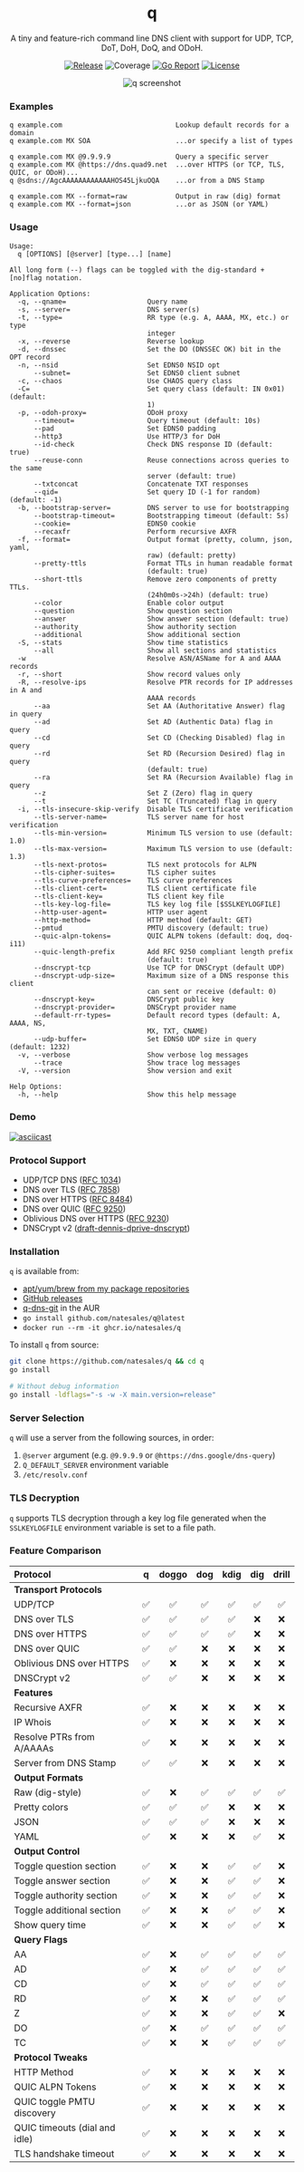 <div align="center">
<h1>q</h1>

A tiny and feature-rich command line DNS client with support for UDP, TCP, DoT, DoH, DoQ, and ODoH.

[![Release](https://img.shields.io/github/v/release/natesales/q?style=for-the-badge)](https://github.com/natesales/q/releases)
![Coverage](coverage_badge.png)
[![Go Report](https://goreportcard.com/badge/github.com/natesales/q?style=for-the-badge)](https://goreportcard.com/report/github.com/natesales/q)
[![License](https://img.shields.io/github/license/natesales/q?style=for-the-badge)](https://raw.githubusercontent.com/natesales/q/main/LICENSE)

![q screenshot](carbon.svg)
</div>

### Examples

```text
q example.com                            Lookup default records for a domain
q example.com MX SOA                     ...or specify a list of types

q example.com MX @9.9.9.9                Query a specific server
q example.com MX @https://dns.quad9.net  ...over HTTPS (or TCP, TLS, QUIC, or ODoH)...
q @sdns://AgcAAAAAAAAAAAAHOS45LjkuOQA    ...or from a DNS Stamp

q example.com MX --format=raw            Output in raw (dig) format
q example.com MX --format=json           ...or as JSON (or YAML)
```

### Usage

```text
Usage:
  q [OPTIONS] [@server] [type...] [name]

All long form (--) flags can be toggled with the dig-standard +[no]flag notation.

Application Options:
  -q, --qname=                    Query name
  -s, --server=                   DNS server(s)
  -t, --type=                     RR type (e.g. A, AAAA, MX, etc.) or type
                                  integer
  -x, --reverse                   Reverse lookup
  -d, --dnssec                    Set the DO (DNSSEC OK) bit in the OPT record
  -n, --nsid                      Set EDNS0 NSID opt
      --subnet=                   Set EDNS0 client subnet
  -c, --chaos                     Use CHAOS query class
  -C=                             Set query class (default: IN 0x01) (default:
                                  1)
  -p, --odoh-proxy=               ODoH proxy
      --timeout=                  Query timeout (default: 10s)
      --pad                       Set EDNS0 padding
      --http3                     Use HTTP/3 for DoH
      --id-check                  Check DNS response ID (default: true)
      --reuse-conn                Reuse connections across queries to the same
                                  server (default: true)
      --txtconcat                 Concatenate TXT responses
      --qid=                      Set query ID (-1 for random) (default: -1)
  -b, --bootstrap-server=         DNS server to use for bootstrapping
      --bootstrap-timeout=        Bootstrapping timeout (default: 5s)
      --cookie=                   EDNS0 cookie
      --recaxfr                   Perform recursive AXFR
  -f, --format=                   Output format (pretty, column, json, yaml,
                                  raw) (default: pretty)
      --pretty-ttls               Format TTLs in human readable format
                                  (default: true)
      --short-ttls                Remove zero components of pretty TTLs.
                                  (24h0m0s->24h) (default: true)
      --color                     Enable color output
      --question                  Show question section
      --answer                    Show answer section (default: true)
      --authority                 Show authority section
      --additional                Show additional section
  -S, --stats                     Show time statistics
      --all                       Show all sections and statistics
  -w                              Resolve ASN/ASName for A and AAAA records
  -r, --short                     Show record values only
  -R, --resolve-ips               Resolve PTR records for IP addresses in A and
                                  AAAA records
      --aa                        Set AA (Authoritative Answer) flag in query
      --ad                        Set AD (Authentic Data) flag in query
      --cd                        Set CD (Checking Disabled) flag in query
      --rd                        Set RD (Recursion Desired) flag in query
                                  (default: true)
      --ra                        Set RA (Recursion Available) flag in query
      --z                         Set Z (Zero) flag in query
      --t                         Set TC (Truncated) flag in query
  -i, --tls-insecure-skip-verify  Disable TLS certificate verification
      --tls-server-name=          TLS server name for host verification
      --tls-min-version=          Minimum TLS version to use (default: 1.0)
      --tls-max-version=          Maximum TLS version to use (default: 1.3)
      --tls-next-protos=          TLS next protocols for ALPN
      --tls-cipher-suites=        TLS cipher suites
      --tls-curve-preferences=    TLS curve preferences
      --tls-client-cert=          TLS client certificate file
      --tls-client-key=           TLS client key file
      --tls-key-log-file=         TLS key log file [$SSLKEYLOGFILE]
      --http-user-agent=          HTTP user agent
      --http-method=              HTTP method (default: GET)
      --pmtud                     PMTU discovery (default: true)
      --quic-alpn-tokens=         QUIC ALPN tokens (default: doq, doq-i11)
      --quic-length-prefix        Add RFC 9250 compliant length prefix
                                  (default: true)
      --dnscrypt-tcp              Use TCP for DNSCrypt (default UDP)
      --dnscrypt-udp-size=        Maximum size of a DNS response this client
                                  can sent or receive (default: 0)
      --dnscrypt-key=             DNSCrypt public key
      --dnscrypt-provider=        DNSCrypt provider name
      --default-rr-types=         Default record types (default: A, AAAA, NS,
                                  MX, TXT, CNAME)
      --udp-buffer=               Set EDNS0 UDP size in query (default: 1232)
  -v, --verbose                   Show verbose log messages
      --trace                     Show trace log messages
  -V, --version                   Show version and exit

Help Options:
  -h, --help                      Show this help message
```

### Demo

[![asciicast](https://asciinema.org/a/XdWPPvZgx4hEBFwGnGwL13bsZ.svg)](https://asciinema.org/a/XdWPPvZgx4hEBFwGnGwL13bsZ)

### Protocol Support

- UDP/TCP DNS ([RFC 1034](https://tools.ietf.org/html/rfc1034))
- DNS over TLS ([RFC 7858](https://tools.ietf.org/html/rfc7858))
- DNS over HTTPS ([RFC 8484](https://tools.ietf.org/html/rfc8484))
- DNS over QUIC ([RFC 9250](https://tools.ietf.org/html/rfc9250))
- Oblivious DNS over HTTPS ([RFC 9230](https://tools.ietf.org/html/rfc9230))
- DNSCrypt v2 ([draft-dennis-dprive-dnscrypt](https://dnscrypt.github.io/dnscrypt-protocol/draft-denis-dprive-dnscrypt.html))

### Installation

`q` is available from:

- [apt/yum/brew from my package repositories](https://github.com/natesales/repo)
- [GitHub releases](https://github.com/natesales/q/releases)
- [q-dns-git](https://aur.archlinux.org/packages/q-dns-git/) in the AUR
- `go install github.com/natesales/q@latest`
- `docker run --rm -it ghcr.io/natesales/q`

To install `q` from source:

```sh
git clone https://github.com/natesales/q && cd q
go install

# Without debug information
go install -ldflags="-s -w -X main.version=release"
```

### Server Selection

`q` will use a server from the following sources, in order:

1. `@server` argument (e.g. `@9.9.9.9` or `@https://dns.google/dns-query`)
2. `Q_DEFAULT_SERVER` environment variable
3. `/etc/resolv.conf`

### TLS Decryption

`q` supports TLS decryption through a key log file generated when
the `SSLKEYLOGFILE` environment variable is set to a file path.

### Feature Comparison

| Protocol                      | q | doggo | dog | kdig | dig | drill |
|:------------------------------|:-:|:-----:|:---:|:----:|:---:|:-----:|
| **Transport Protocols**       |   |       |     |      |     |       |
| UDP/TCP                       | ✅ |   ✅   |  ✅  |  ✅   |  ✅  |   ✅   |
| DNS over TLS                  | ✅ |   ✅   |  ✅  |  ✅   |  ❌  |   ❌   |
| DNS over HTTPS                | ✅ |   ✅   |  ✅  |  ✅   |  ❌  |   ❌   |
| DNS over QUIC                 | ✅ |   ✅   |  ❌  |  ❌   |  ❌  |   ❌   |
| Oblivious DNS over HTTPS      | ✅ |   ❌   |  ❌  |  ❌   |  ❌  |   ❌   |
| DNSCrypt v2                   | ✅ |   ✅   |  ❌  |  ❌   |  ❌  |   ❌   |
| **Features**                  |   |       |     |      |     |       |
| Recursive AXFR                | ✅ |   ❌   |  ❌  |  ❌   |  ❌  |   ❌   |
| IP Whois                      | ✅ |   ❌   |  ❌  |  ❌   |  ❌  |   ❌   |
| Resolve PTRs from A/AAAAs     | ✅ |   ❌   |  ❌  |  ❌   |  ❌  |   ❌   |
| Server from DNS Stamp         | ✅ |   ✅   |  ❌  |  ❌   |  ❌  |   ❌   |
| **Output Formats**            |   |       |     |      |     |       |
| Raw (dig-style)               | ✅ |   ❌   |  ✅  |  ✅   |  ✅  |   ✅   |
| Pretty colors                 | ✅ |   ✅   |  ✅  |  ❌   |  ❌  |   ❌   |
| JSON                          | ✅ |   ✅   |  ✅  |  ❌   |  ❌  |   ❌   |
| YAML                          | ✅ |   ❌   |  ❌  |  ❌   |  ✅  |   ❌   |
| **Output Control**            |   |       |     |      |     |       |
| Toggle question section       | ✅ |   ❌   |  ❌  |  ✅   |  ✅  |   ❌   |
| Toggle answer section         | ✅ |   ❌   |  ❌  |  ✅   |  ✅  |   ❌   |
| Toggle authority section      | ✅ |   ❌   |  ❌  |  ✅   |  ✅  |   ❌   |
| Toggle additional section     | ✅ |   ❌   |  ❌  |  ✅   |  ✅  |   ❌   |
| Show query time               | ✅ |   ❌   |  ❌  |  ✅   |  ✅  |   ❌   |
| **Query Flags**               |   |       |     |      |     |       |
| AA                            | ✅ |   ❌   |  ✅  |  ✅   |  ✅  |   ✅   |
| AD                            | ✅ |   ❌   |  ✅  |  ✅   |  ✅  |   ✅   |
| CD                            | ✅ |   ❌   |  ✅  |  ✅   |  ✅  |   ✅   |
| RD                            | ✅ |   ❌   |  ❌  |  ✅   |  ✅  |   ✅   |
| Z                             | ✅ |   ❌   |  ❌  |  ✅   |  ✅  |   ❌   |
| DO                            | ✅ |   ❌   |  ✅  |  ✅   |  ✅  |   ✅   |
| TC                            | ✅ |   ❌   |  ❌  |  ✅   |  ✅  |   ✅   |
| **Protocol Tweaks**           |   |       |     |      |     |       |
| HTTP Method                   | ✅ |   ❌   |  ❌  |  ❌   |  ❌  |   ❌   |
| QUIC ALPN Tokens              | ✅ |   ❌   |  ❌  |  ❌   |  ❌  |   ❌   |
| QUIC toggle PMTU discovery    | ✅ |   ❌   |  ❌  |  ❌   |  ❌  |   ❌   |
| QUIC timeouts (dial and idle) | ✅ |   ❌   |  ❌  |  ❌   |  ❌  |   ❌   |
| TLS handshake timeout         | ✅ |   ❌   |  ❌  |  ❌   |  ❌  |   ❌   |

